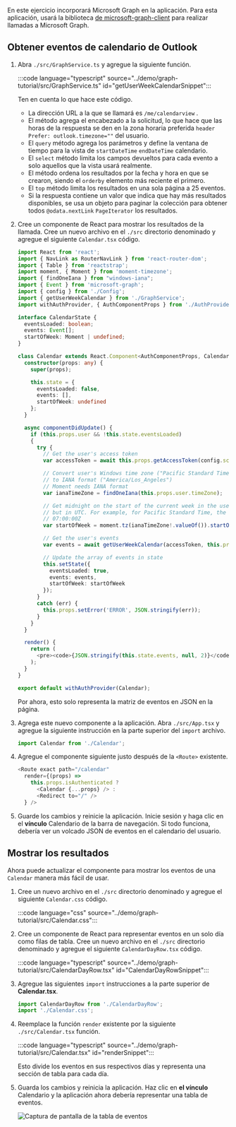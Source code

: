 <!-- markdownlint-disable MD002 MD041 -->

En este ejercicio incorporará Microsoft Graph en la aplicación. Para esta aplicación, usará la biblioteca [de microsoft-graph-client](https://github.com/microsoftgraph/msgraph-sdk-javascript) para realizar llamadas a Microsoft Graph.

## <a name="get-calendar-events-from-outlook"></a>Obtener eventos de calendario de Outlook

1. Abra `./src/GraphService.ts` y agregue la siguiente función.

    :::code language="typescript" source="../demo/graph-tutorial/src/GraphService.ts" id="getUserWeekCalendarSnippet":::

    Ten en cuenta lo que hace este código.

    - La dirección URL a la que se llamará es `/me/calendarview` .
    - El método agrega el encabezado a la solicitud, lo que hace que las horas de la respuesta se den en la zona horaria preferida `header` `Prefer: outlook.timezone=""` del usuario.
    - El `query` método agrega los parámetros y define la ventana de tiempo para la vista de `startDateTime` `endDateTime` calendario.
    - El `select` método limita los campos devueltos para cada evento a solo aquellos que la vista usará realmente.
    - El método ordena los resultados por la fecha y hora en que se crearon, siendo el `orderby` elemento más reciente el primero.
    - El `top` método limita los resultados en una sola página a 25 eventos.
    - Si la respuesta contiene un valor que indica que hay más resultados disponibles, se usa un objeto para paginar la colección para obtener todos `@odata.nextLink` `PageIterator` los resultados. [](https://docs.microsoft.com/graph/sdks/paging?tabs=typeScript)

1. Cree un componente de React para mostrar los resultados de la llamada. Cree un nuevo archivo en el `./src` directorio denominado y agregue el siguiente `Calendar.tsx` código.

    ```typescript
    import React from 'react';
    import { NavLink as RouterNavLink } from 'react-router-dom';
    import { Table } from 'reactstrap';
    import moment, { Moment } from 'moment-timezone';
    import { findOneIana } from "windows-iana";
    import { Event } from 'microsoft-graph';
    import { config } from './Config';
    import { getUserWeekCalendar } from './GraphService';
    import withAuthProvider, { AuthComponentProps } from './AuthProvider';

    interface CalendarState {
      eventsLoaded: boolean;
      events: Event[];
      startOfWeek: Moment | undefined;
    }

    class Calendar extends React.Component<AuthComponentProps, CalendarState> {
      constructor(props: any) {
        super(props);

        this.state = {
          eventsLoaded: false,
          events: [],
          startOfWeek: undefined
        };
      }

      async componentDidUpdate() {
        if (this.props.user && !this.state.eventsLoaded)
        {
          try {
            // Get the user's access token
            var accessToken = await this.props.getAccessToken(config.scopes);

            // Convert user's Windows time zone ("Pacific Standard Time")
            // to IANA format ("America/Los_Angeles")
            // Moment needs IANA format
            var ianaTimeZone = findOneIana(this.props.user.timeZone);

            // Get midnight on the start of the current week in the user's timezone,
            // but in UTC. For example, for Pacific Standard Time, the time value would be
            // 07:00:00Z
            var startOfWeek = moment.tz(ianaTimeZone!.valueOf()).startOf('week').utc();

            // Get the user's events
            var events = await getUserWeekCalendar(accessToken, this.props.user.timeZone, startOfWeek);

            // Update the array of events in state
            this.setState({
              eventsLoaded: true,
              events: events,
              startOfWeek: startOfWeek
            });
          }
          catch (err) {
            this.props.setError('ERROR', JSON.stringify(err));
          }
        }
      }

      render() {
        return (
          <pre><code>{JSON.stringify(this.state.events, null, 2)}</code></pre>
        );
      }
    }

    export default withAuthProvider(Calendar);
    ```

    Por ahora, esto solo representa la matriz de eventos en JSON en la página.

1. Agrega este nuevo componente a la aplicación. Abra `./src/App.tsx` y agregue la siguiente instrucción en la parte superior del `import` archivo.

    ```typescript
    import Calendar from './Calendar';
    ```

1. Agregue el componente siguiente justo después de la `<Route>` existente.

    ```typescript
    <Route exact path="/calendar"
      render={(props) =>
        this.props.isAuthenticated ?
          <Calendar {...props} /> :
          <Redirect to="/" />
      } />
    ```

1. Guarde los cambios y reinicie la aplicación. Inicie sesión y haga clic en el **vínculo** Calendario de la barra de navegación. Si todo funciona, debería ver un volcado JSON de eventos en el calendario del usuario.

## <a name="display-the-results"></a>Mostrar los resultados

Ahora puede actualizar el componente para mostrar los eventos de una `Calendar` manera más fácil de usar.

1. Cree un nuevo archivo en el `./src` directorio denominado y agregue el siguiente `Calendar.css` código.

    :::code language="css" source="../demo/graph-tutorial/src/Calendar.css":::

1. Cree un componente de React para representar eventos en un solo día como filas de tabla. Cree un nuevo archivo en el `./src` directorio denominado y agregue el siguiente `CalendarDayRow.tsx` código.

    :::code language="typescript" source="../demo/graph-tutorial/src/CalendarDayRow.tsx" id="CalendarDayRowSnippet":::

1. Agregue las siguientes `import` instrucciones a la parte superior de **Calendar.tsx**.

    ```typescript
    import CalendarDayRow from './CalendarDayRow';
    import './Calendar.css';
    ```

1. Reemplace la función `render` existente por la siguiente `./src/Calendar.tsx` función.

    :::code language="typescript" source="../demo/graph-tutorial/src/Calendar.tsx" id="renderSnippet":::

    Esto divide los eventos en sus respectivos días y representa una sección de tabla para cada día.

1. Guarda los cambios y reinicia la aplicación. Haz clic en **el vínculo** Calendario y la aplicación ahora debería representar una tabla de eventos.

    ![Captura de pantalla de la tabla de eventos](./images/add-msgraph-01.png)
